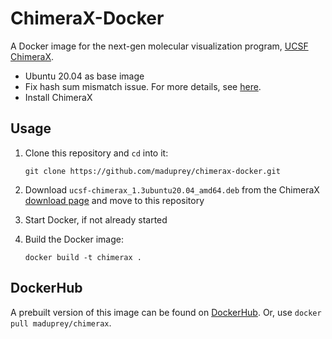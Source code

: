 # ChimeraX-Docker
A Docker image for the next-gen molecular visualization program, [UCSF ChimeraX](https://www.cgl.ucsf.edu/chimerax/).

* Ubuntu 20.04 as base image
* Fix hash sum mismatch issue. For more details, see [here](https://forums.docker.com/t/hash-sum-mismatch-writing-more-data-as-expected/45940/2).
* Install ChimeraX

## Usage
1. Clone this repository and `cd` into it:

	```
	git clone https://github.com/maduprey/chimerax-docker.git
	```
1. Download `ucsf-chimerax_1.3ubuntu20.04_amd64.deb` from the ChimeraX [download page](https://www.rbvi.ucsf.edu/chimerax/download.html) and move to this repository
1. Start Docker, if not already started
1. Build the Docker image: 

	```
	docker build -t chimerax .
	```

## DockerHub
A prebuilt version of this image can be found on [DockerHub](https://hub.docker.com/repository/docker/maduprey/chimerax). Or, use `docker pull maduprey/chimerax`.
